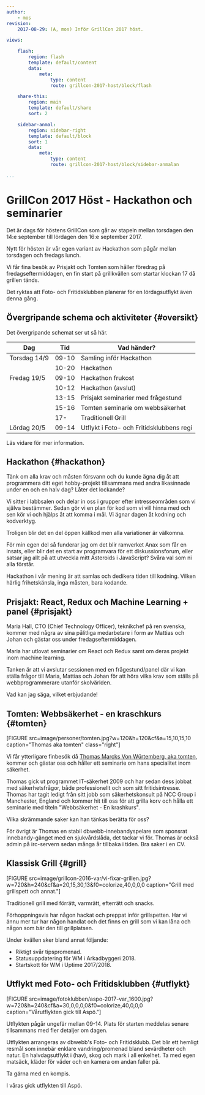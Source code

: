 ```yaml
---
author:
    - mos
revision:
    2017-08-29: (A, mos) Inför GrillCon 2017 höst.

views:

    flash:
        region: flash
        template: default/content
        data:
            meta:
                type: content
                route: grillcon-2017-host/block/flash

    share-this:
        region: main
        template: default/share
        sort: 2

    sidebar-anmal:
        region: sidebar-right
        template: default/block
        sort: 1
        data:
            meta:
                type: content
                route: grillcon-2017-host/block/sidebar-anmalan

...
```

GrillCon 2017 Höst - Hackathon och seminarier
===============================

Det är dags för höstens GrillCon som går av stapeln mellan torsdagen den 14:e september till lördagen den 16:e september 2017.

Nytt för hösten är vår egen variant av Hackathon som pågår mellan torsdagen och fredags lunch.

Vi får fina besök av Prisjakt och Tomten som håller föredrag på fredagseftermiddagen, en fin start på grillkvällen som startar klockan 17 då grillen tänds.

Det ryktas att Foto- och Fritidsklubben planerar för en lördagsutflykt även denna gång.



Övergripande schema och aktiviteter {#oversikt}
--------------------------------

Det övergripande schemat ser ut så här.

| Dag          | Tid   | Vad händer?                        |
|--------------|-------|------------------------------------|
| Torsdag 14/9 | 09-10 | Samling inför Hackathon            |
|              | 10-20 | Hackathon                          |
| Fredag 19/5  | 09-10 | Hackathon frukost                  |
|              | 10-12 | Hackathon (avslut)                 |
|              | 13-15 | Prisjakt seminarier med frågestund |
|              | 15-16 | Tomten seminarie om webbsäkerhet   |
|              | 17-   | Traditionell Grill                 |
| Lördag 20/5  | 09-14 | Utflykt i Foto- och Fritidsklubbens regi |

Läs vidare för mer information.



Hackathon {#hackathon}
--------------------------------

Tänk om alla krav och måsten försvann och du kunde ägna dig åt att programmera ditt eget hobby-projekt tillsammans med andra likasinnade under en och en halv dag? Låter det lockande?

Vi sitter i labbsalen och delar in oss i grupper efter intresseområden som vi själva bestämmer. Sedan gör vi en plan för kod som vi vill hinna med och sen kör vi och hjälps åt att komma i mål. Vi ägnar dagen åt kodning och kodverktyg.

Troligen blir det en del öppen källkod men alla variationer är välkomna.

För min egen del så funderar jag om det blir ramverket Anax som får en insats, eller blir det en start av programvara för ett diskussionsforum, eller satsar jag allt på att utveckla mitt Asteroids i JavaScript? Svåra val som ni alla förstår.

Hackathon i vår mening är att samlas och dedikera tiden till kodning. Vilken härlig frihetskänsla, inga måsten, bara kodande.



Prisjakt: React, Redux och Machine Learning + panel {#prisjakt}
--------------------------------

Maria Hall, CTO (Chief Technology Officer), teknikchef på ren svenska, kommer med några av sina pålitliga medarbetare i form av Mattias och Johan och gästar oss under fredagseftermiddagen.

Maria har utlovat seminarier om React och Redux samt om deras projekt inom machine learning.

Tanken är att vi avslutar sessionen med en frågestund/panel där vi kan ställa frågor till Maria, Mattias och Johan för att höra vilka krav som ställs på webbprogrammerare utanför skolvärlden.

Vad kan jag säga, vilket erbjudande!



Tomten: Webbsäkerhet - en kraschkurs {#tomten}
--------------------------------

[FIGURE src=image/personer/tomten.jpg?w=120&h=120&cf&a=15,10,15,10 caption="Thomas aka tomten" class="right"]

Vi får ytterligare finbesök då [Thomas Marcks Von Würtemberg, aka tomten](https://www.linkedin.com/in/thomas-marcks-von-w%C3%BCrtemberg-968392132/), kommer och gästar oss och håller ett seminarie om hans specialitet inom säkerhet.

Thomas gick ut programmet IT-säkerhet 2009 och har sedan dess jobbat med säkerhetsfrågor, både professionellt och som sitt fritidsintresse. Thomas har tagit ledigt från sitt jobb som säkerhetskonsult på NCC Group i Manchester, England och kommer hit till oss för att grilla korv och hålla ett seminarie med titeln "Webbsäkerhet - En krashkurs".

Vilka skrämmande saker kan han tänkas berätta för oss?

För övrigt är Thomas en stabil dbwebb-innebandyspelare som sponsrat innebandy-gänget med en sjukvårdslåda, det tackar vi för. Thomas är också admin på irc-servern sedan många år tillbaka i tiden. Bra saker i en CV.



Klassisk Grill {#grill}
--------------------------------

[FIGURE src=image/grillcon-2016-var/vi-fixar-grillen.jpg?w=720&h=240&cf&a=20,15,30,13&f0=colorize,40,0,0,0 caption="Grill med grillspett och annat."]

Traditionell grill med förrätt, varmrätt, efterrätt och snacks.

Förhoppningsvis har någon hackat och preppat inför grillspetten. Har vi ännu mer tur har någon handlat och det finns en grill som vi kan låna och någon som bär den till grillplatsen.

Under kvällen sker bland annat följande:

* Riktigt svår tipspromenad.
* Statusuppdatering för WM i Arkadbyggeri 2018.
* Startskott för WM i Uptime 2017/2018.

<!--
* Statusuppdatering för [WM i Arkadbyggeri 2018](blogg/wm-i-arkadbyggeri-2018).
* Startskott för [WM i Uptime 2017/2018](blogg/wm-i-uptime-2018).
-->



Utflykt med Foto- och Fritidsklubben {#utflykt}
--------------------------------

[FIGURE src=image/fotoklubben/aspo-2017-var_1600.jpg?w=720&h=240&cf&a=30,0,0,0,0&f0=colorize,40,0,0,0 caption="Vårutflykten gick till Aspö."]

Utflykten pågår ungefär mellan 09-14. Plats för starten meddelas senare tillsammans med fler detaljer om dagen.

Utflykten arrangeras av dbwebb's Foto- och Fritidsklubb. Det blir ett hemligt resmål som innebär enklare vandring/promenad bland sevärdheter och natur. En halvdagsutflykt i (hav), skog och mark i all enkelhet. Ta med egen matsäck, kläder för väder och en kamera om andan faller på.

Ta gärna med en kompis.

I våras gick utflykten till Aspö.

